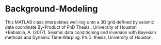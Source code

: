 # Background-Modeling
This MATLAB class interpolates well-log unto a 3D grid defined by seismic data coordinate
By-Product of PhD Thesis , University of Houston
*Babalola, A. (2017), Seismic data conditioning and inversion with Bayesian methods 
and Dynamic Time-Warping: Ph.D. thesis, University of Houston.
